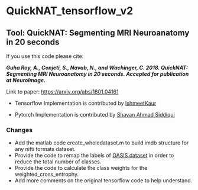 # QuickNAT_tensorflow_v2
Tool: QuickNAT: Segmenting MRI Neuroanatomy in 20 seconds
-----------------------------------------------------------

If you use this code please cite:

**_Guha Roy, A., Conjeti, S., Navab, N., and Wachinger, C. 2018. QuickNAT: Segmenting MRI Neuroanatomy in 20 seconds. Accepted for publication at NeuroImage._**

Link to paper: https://arxiv.org/abs/1801.04161

- Tensorflow Implementation is contributed by [IshmeetKaur](https://github.com/IshmeetKaur/QuickNAT_tensorflow)

- Pytorch Implementation is contributed by [Shayan Ahmad Siddiqui](https://github.com/ai-med/quickNAT_pytorch)

### Changes
- Add the matlab code create_wholedataset.m to build imdb structure for any nifti formats dataset. 
- Provide the code to remap the labels of [OASIS dataset](https://www.oasis-brains.org/) in order to reduce the total number of classes.
- Provide the code to calculate the class weights for the weighted_cross_entrophy.
- Add more comments on the original tensorflow code to help understand. 
